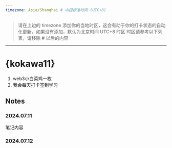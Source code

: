 ```yaml
---
timezone: Asia/Shanghai # 中国标准时间 (UTC+8)
---
```


> 请在上边的 timezone 添加你的当地时区，这会有助于你的打卡状态的自动化更新，如果没有添加，默认为北京时间 UTC+8 时区
> 时区请参考以下列表，请移除 # 以后的内容


---

# {kokawa11}

1. web3小白菜鸡一枚
2. 我会每天打卡签到学习

## Notes

<!-- Content_START -->

### 2024.07.11

笔记内容

### 2024.07.12

<!-- Content_END -->
